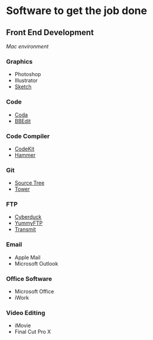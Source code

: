 # Software to get the job done

## Front End Development

_Mac environment_

### Graphics
* Photoshop
* Illustrator
* [Sketch](http://www.bohemiancoding.com/sketch/)

### Code
* [Coda](http://panic.com/coda/)
* [BBEdit](http://www.barebones.com/products/bbedit/)

### Code Compiler
* [CodeKit](http://incident57.com/codekit/)
* [Hammer](http://hammerformac.com/)

### Git
* [Source Tree](http://www.sourcetreeapp.com/)
* [Tower](http://www.git-tower.com/)

### FTP
* [Cyberduck](http://cyberduck.ch/)
* [YummyFTP](http://www.yummysoftware.com/)
* [Transmit](http://panic.com/transmit/)

### Email
* Apple Mail
* Microsoft Outlook

### Office Software
* Microsoft Office
* iWork

### Video Editing
* iMovie
* Final Cut Pro X